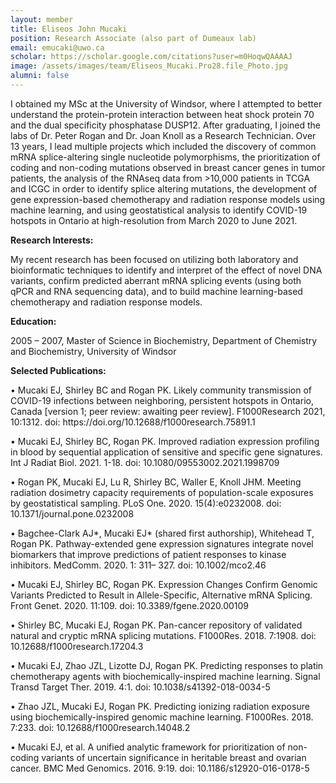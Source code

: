 ```yaml
---
layout: member
title: Eliseos John Mucaki 
position: Research Associate (also part of Dumeaux lab)
email: emucaki@uwo.ca
scholar: https://scholar.google.com/citations?user=m0HoqwQAAAAJ
image: /assets/images/team/Eliseos_Mucaki.Pro28.file_Photo.jpg
alumni: false
---
```


I obtained my MSc at the University of Windsor, where I attempted to better understand the protein-protein interaction between heat shock protein 70 and the dual specificity phosphatase DUSP12. After graduating, I joined the labs of Dr. Peter Rogan and Dr. Joan Knoll as a Research Technician. Over 13 years, I lead multiple projects which included the discovery of common mRNA splice-altering single nucleotide polymorphisms, the prioritization of coding and non-coding mutations observed in breast cancer genes in tumor patients, the analysis of the RNAseq data from >10,000 patients in TCGA and ICGC in order to identify splice altering mutations, the development of gene expression-based chemotherapy and radiation response models using machine learning, and using geostatistical analysis to identify COVID-19 hotspots in Ontario at high-resolution from March 2020 to June 2021.

<p style="text-align: justify;"><strong>Research Interests:</strong></p>
My recent research has been focused on utilizing both laboratory and bioinformatic techniques to identify and interpret of the effect of novel DNA variants, confirm predicted aberrant mRNA splicing events (using both qPCR and RNA sequencing data), and to build machine learning-based chemotherapy and radiation response models.

<p style="text-align: justify;"><strong>Education:</strong></p>
2005 – 2007, Master of Science in Biochemistry, Department of Chemistry and Biochemistry, University of Windsor

<p style="text-align: justify;"><strong>Selected Publications:</strong></p>
• Mucaki EJ, Shirley BC and Rogan PK. Likely community transmission of COVID-19 infections between neighboring, persistent hotspots in Ontario, Canada [version 1; peer review: awaiting peer review]. F1000Research 2021, 10:1312. doi: https://doi.org/10.12688/f1000research.75891.1

• Mucaki EJ, Shirley BC, Rogan PK. Improved radiation expression profiling in blood by sequential application of sensitive and specific gene signatures. Int J Radiat Biol. 2021. 1-18. doi: 10.1080/09553002.2021.1998709

• Rogan PK, Mucaki EJ, Lu R, Shirley BC, Waller E, Knoll JHM. Meeting radiation dosimetry capacity requirements of population-scale exposures by geostatistical sampling. PLoS One. 2020. 15(4):e0232008. doi: 10.1371/journal.pone.0232008

• Bagchee-Clark AJ*, Mucaki EJ* (shared first authorship), Whitehead T, Rogan PK. Pathway-extended gene expression signatures integrate novel biomarkers that improve predictions of patient responses to kinase inhibitors. MedComm. 2020. 1: 311– 327. doi: 10.1002/mco2.46

• Mucaki EJ, Shirley BC, Rogan PK. Expression Changes Confirm Genomic Variants Predicted to Result in Allele-Specific, Alternative mRNA Splicing. Front Genet. 2020. 11:109. doi: 10.3389/fgene.2020.00109

• Shirley BC, Mucaki EJ, Rogan PK. Pan-cancer repository of validated natural and cryptic mRNA splicing mutations. F1000Res. 2018. 7:1908. doi: 10.12688/f1000research.17204.3

• Mucaki EJ, Zhao JZL, Lizotte DJ, Rogan PK. Predicting responses to platin chemotherapy agents with biochemically-inspired machine learning. Signal Transd Target Ther. 2019. 4:1. doi: 10.1038/s41392-018-0034-5

• Zhao JZL, Mucaki EJ, Rogan PK. Predicting ionizing radiation exposure using biochemically-inspired genomic machine learning. F1000Res. 2018. 7:233. doi: 10.12688/f1000research.14048.2

• Mucaki EJ, et al. A unified analytic framework for prioritization of non-coding variants of uncertain significance in heritable breast and ovarian cancer. BMC Med Genomics. 2016. 9:19. doi: 10.1186/s12920-016-0178-5
